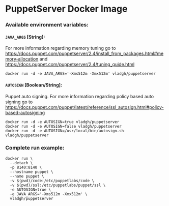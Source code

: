 # PuppetServer Docker Image

### Available environment variables:

#### `JAVA_ARGS` [String]:
For more information regarding memory tuning go to https://docs.puppet.com/puppetserver/2.4/install_from_packages.html#memory-allocation and https://docs.puppet.com/puppetserver/2.4/tuning_guide.html
```shell
docker run -d -e JAVA_ARGS='-Xms512m -Xmx512m' vladgh/puppetserver
```

#### `AUTOSIGN` [Boolean/String]:
Puppet auto signing. For more information regarding policy based auto signing go to https://docs.puppet.com/puppet/latest/reference/ssl_autosign.html#policy-based-autosigning
```shell
docker run -d -e AUTOSIGN=true vladgh/puppetserver
docker run -d -e AUTOSIGN=false vladgh/puppetserver
docker run -d -e AUTOSIGN=/usr/local/bin/autosign.sh vladgh/puppetserver
```

### Complete run example:
```
docker run \
  --detach \
  -p 8140:8140 \
  --hostname puppet \
  --name puppet \
  -v $(pwd)/code:/etc/puppetlabs/code \
  -v $(pwd)/ssl:/etc/puppetlabs/puppet/ssl \
  -e AUTOSIGN=true \
  -e JAVA_ARGS='-Xms512m -Xmx512m' \
  vladgh/puppetserver
```
